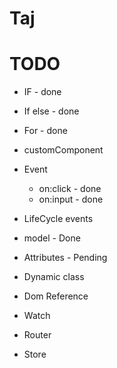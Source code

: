 # Taj

# TODO 

* IF - done
* If else - done
* For - done
* customComponent
* Event 
  * on:click - done
  * on:input - done

* LifeCycle events
* model - Done
* Attributes - Pending
* Dynamic class 
* Dom Reference
* Watch
* Router
* Store

